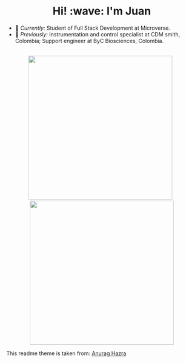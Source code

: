 <h1 align='center'> Hi! :wave: I'm Juan</h1>

- 🌱 <i>Currently:</i> Student of Full Stack Development at Microverse. 
- 🔭 <i>Previously:</i> Instrumentation and control specialist at CDM smith, Colombia; Support engineer at ByC Biosciences, Colombia.

<br/>
<div align='center'> 
  <img width="380" src="https://github-readme-stats.vercel.app/api?username=juanmanuelbyc&show_icons=true&theme=onedark"/> &nbsp;
  <img width="380" src="http://github-readme-streak-stats.herokuapp.com?user=juanmanuelbyc&theme=onedark&date_format=M%20j%5B%2C%20Y%5D"/>
</div>

This readme theme is taken from: [Anurag Hazra](https://github.com/anuraghazra/github-readme-stats)
